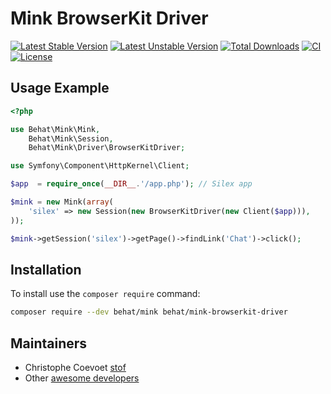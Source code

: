 Mink BrowserKit Driver
======================

[![Latest Stable Version](https://poser.pugx.org/behat/mink-browserkit-driver/v/stable.png)](https://packagist.org/packages/behat/mink-browserkit-driver)
[![Latest Unstable Version](https://poser.pugx.org/behat/mink-browserkit-driver/v/unstable.svg)](https://packagist.org/packages/behat/mink-browserkit-driver)
[![Total Downloads](https://poser.pugx.org/behat/mink-browserkit-driver/downloads.png)](https://packagist.org/packages/behat/mink-browserkit-driver)
[![CI](https://github.com/minkphp/MinkBrowserKitDriver/actions/workflows/tests.yml/badge.svg)](https://github.com/minkphp/MinkBrowserKitDriver/actions/workflows/tests.yml)
[![License](https://poser.pugx.org/behat/mink-browserkit-driver/license.svg)](https://packagist.org/packages/behat/mink-browserkit-driver)

Usage Example
-------------

``` php
<?php

use Behat\Mink\Mink,
    Behat\Mink\Session,
    Behat\Mink\Driver\BrowserKitDriver;

use Symfony\Component\HttpKernel\Client;

$app  = require_once(__DIR__.'/app.php'); // Silex app

$mink = new Mink(array(
    'silex' => new Session(new BrowserKitDriver(new Client($app))),
));

$mink->getSession('silex')->getPage()->findLink('Chat')->click();
```

Installation
------------

To install use the `composer require` command:

```bash
composer require --dev behat/mink behat/mink-browserkit-driver
```

Maintainers
-----------

* Christophe Coevoet [stof](https://github.com/stof)
* Other [awesome developers](https://github.com/minkphp/MinkBrowserKitDriver/graphs/contributors)

